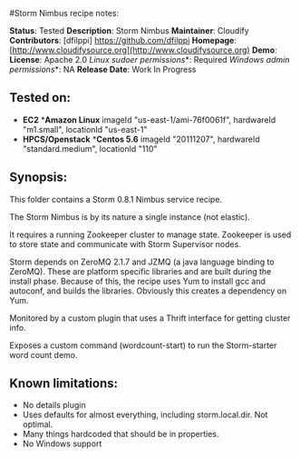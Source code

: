 #Storm Nimbus recipe notes:

**Status**: Tested
**Description**: Storm Nimbus
**Maintainer**: Cloudify
**Contributors**: [dfilppi] https://github.com/dfilppi
**Homepage**: [http://www.cloudifysource.org](http://www.cloudifysource.org)
**Demo**:
**License**: Apache 2.0
**Linux* sudoer permissions**: Required
**Windows* admin permissions**: NA
**Release Date**: Work In Progress

Tested on:
-----------

* <strong>EC2</strong>
 *<strong>Amazon Linux</strong> imageId "us-east-1/ami-76f0061f", hardwareId "m1.small", locationId "us-east-1"
* <strong>HPCS/Openstack</strong>
 *<strong>Centos 5.6</strong> imageId "20111207", hardwareId "standard.medium", locationId "110"

Synopsis:
--------

This folder contains a Storm 0.8.1 Nimbus service recipe.

The Storm Nimbus is by its nature a single instance (not elastic).

It requires a running Zookeeper cluster to manage state.  Zookeeper is used to store state and communicate with Storm Supervisor nodes.

Storm depends on ZeroMQ 2.1.7 and JZMQ (a java language binding to ZeroMQ).  These are platform specific libraries and are built during the install phase.  Because of this, the recipe uses Yum to install gcc and autoconf, and builds the libraries.  Obviously this creates a dependency on Yum.

Monitored by a custom plugin that uses a Thrift interface for getting cluster info.

Exposes a custom command (wordcount-start) to run the Storm-starter word count demo.

Known limitations:
---------------

* No details plugin
* Uses defaults for almost everything, including storm.local.dir.  Not optimal.
* Many things hardcoded that should be in properties.
* No Windows support
